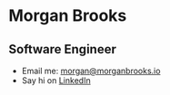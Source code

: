 # Morgan Brooks
## Software Engineer

* Email me: [morgan@morganbrooks.io](mailto:morgan@morganbrooks.io)
* Say hi on [LinkedIn](https://www.linkedin.com/in/morganjbrooks/)